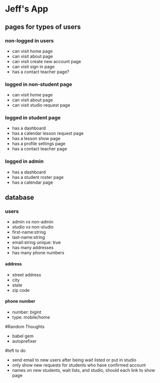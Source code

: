 # Jeff's App

## pages for types of users

### non-logged in users
- can visit home page
- can visit about page
- can visit create new account page
- can visit sign in page
- has a contact teacher page?

### logged in non-student page
- can visit home page
- can visit about page
- can visit studio request page

### logged in student page
- has a dashboard
- has a calendar lesson request page
- has a lesson show page
- has a profile settings page
- has a contact teacher page

### logged in admin
- has a dashboard
- has a student roster page
- has a calendar page

## database

### users

- admin vs non-admin
- studio vs non-studio
- first-name:string
- last-name:string
- email:string unique: true
- has many addresses
- has many phone numbers

#### address
- street address
- city
- state
- zip code

#### phone number
- number: bigint
- type: mobile/home

#Random Thoughts
- babel gem
- autoprefixer

#left to do
- send email to new users after being wait listed or put in studio
- only show new requests for students who have confirmed account
- names on new students, wait lists, and studio, should each link to show page
